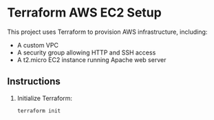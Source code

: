 # Terraform AWS EC2 Setup

This project uses Terraform to provision AWS infrastructure, including:

- A custom VPC
- A security group allowing HTTP and SSH access
- A t2.micro EC2 instance running Apache web server

## Instructions

1. Initialize Terraform:
   ```bash
   terraform init
